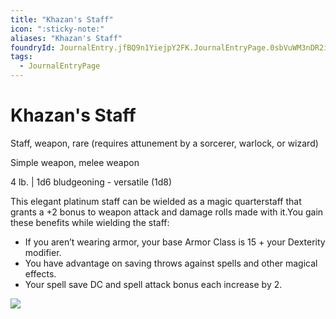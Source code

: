```yaml
---
title: "Khazan's Staff"
icon: ":sticky-note:"
aliases: "Khazan's Staff"
foundryId: JournalEntry.jfBQ9n1YiejpY2FK.JournalEntryPage.0sbVuWM3nDR2iKBH
tags:
  - JournalEntryPage
---
```


# Khazan's Staff
Staff, weapon, rare (requires attunement by a sorcerer, warlock, or wizard)

Simple weapon, melee weapon

4 lb. | 1d6 bludgeoning - versatile (1d8)

This elegant platinum staff can be wielded as a magic quarterstaff that grants a +2 bonus to weapon attack and damage rolls made with it.You gain these benefits while wielding the staff:
- If you aren’t wearing armor, your base Armor Class is 15 + your Dexterity modifier.
- You have advantage on saving throws against spells and other magical effects.
- Your spell save DC and spell attack bonus each increase by 2.

![](https://www.dndbeyond.com/avatars/thumbnails/7/416/1000/1000/636284769169697823.jpeg)